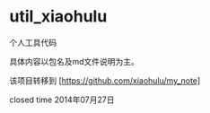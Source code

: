 util_xiaohulu
=============

个人工具代码

具体内容以包名及md文件说明为主。

该项目转移到 [https://github.com/xiaohulu/my_note]

closed time 2014年07月27日
